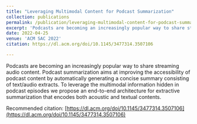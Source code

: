 ```yaml
---
title: "Leveraging Multimodal Content for Podcast Summarization"
collection: publications
permalink: /publication/leveraging-multimodal-content-for-podcast-summarization
excerpt: 'Podcasts are becoming an increasingly popular way to share streaming audio content. Podcast summarization aims at improving the accessibility of podcast content by automatically generating a concise summary consisting of text/audio extracts. Existing approaches either extract short audio snippets by means of speech summarization techniques or produce abstractive summaries of the speech transcription disregarding the podcast audio. To leverage the multimodal information hidden in podcast episodes we propose an end-to-end architecture for extractive summarization that encodes both acoustic and textual contents. It learns how to attend relevant multimodal features using an ad hoc, deep feature fusion network. The experimental results achieved on a real benchmark dataset show the benefits of integrating audio encodings into the extractive summarization process. The quality of the generated summaries is superior to those achieved by existing extractive methods.'
date: 2022-04-25
venue: 'ACM SAC 2022'
citation: https://dl.acm.org/doi/10.1145/3477314.3507106

---
```


Podcasts are becoming an increasingly popular way to share streaming audio content. Podcast summarization aims at improving the accessibility of podcast content by automatically generating a concise summary consisting of text/audio extracts. To leverage the multimodal information hidden in podcast episodes we propose an end-to-end architecture for extractive summarization that encodes both acoustic and textual contents. 

<!--[Download paper here](http://academicpages.github.io/files/paper1.pdf)-->

Recommended citation: [https://dl.acm.org/doi/10.1145/3477314.3507106](https://dl.acm.org/doi/10.1145/3477314.3507106)


